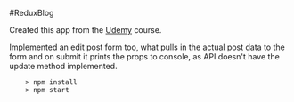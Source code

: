 #ReduxBlog

Created this app from the [Udemy](https://www.udemy.com/react-redux/) course.

Implemented an edit post form too, what pulls in the actual post data to the
form and on submit it prints the props to console, as API doesn't have the
update method implemented.

```
	> npm install
	> npm start
```
